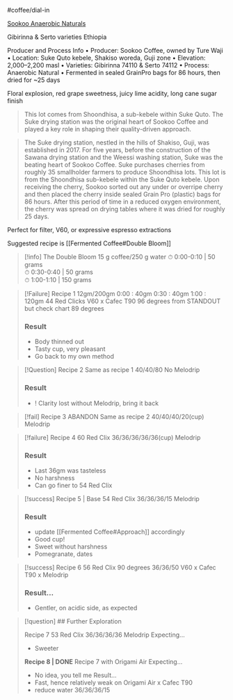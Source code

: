 #coffee/dial-in 

[Sookoo Anaerobic Naturals](https://www.standoutcoffee.com/products/sookoo-anaerobic-natural-gibirinna-serto-varieties-ethiopia)

Gibirinna & Serto varieties
Ethiopia

Producer and Process Info
• Producer: Sookoo Coffee, owned by Ture Waji
• Location: Suke Quto kebele, Shakiso woreda, Guji zone
• Elevation: 2,000–2,200 masl
• Varieties: Gibirinna 74110 & Serto 74112
• Process: Anaerobic Natural
• Fermented in sealed GrainPro bags for 86 hours, then dried for ~25 days

Floral explosion, red grape sweetness, juicy lime acidity, long cane sugar finish

> This lot comes from Shoondhisa, a sub-kebele within Suke Quto. The Suke drying station was the original heart of Sookoo Coffee and played a key role in shaping their quality-driven approach.

> The Suke drying station, nestled in the hills of Shakiso, Guji, was established in 2017. For five years, before the construction of the Sawana drying station and the Weessi washing station, Suke was the beating heart of Sookoo Coffee. Suke purchases cherries from roughly 35 smallholder farmers to produce Shoondhisa lots. This lot is from the Shoondhisa sub-kebele within the Suke Quto kebele. Upon receiving the cherry, Sookoo sorted out any under or overripe cherry and then placed the cherry inside sealed Grain Pro (plastic) bags for 86 hours. After this period of time in a reduced oxygen environment, the cherry was spread on drying tables where it was dried for roughly 25 days.

Perfect for filter, V60, or expressive espresso extractions

Suggested recipe is [[Fermented Coffee#Double Bloom]]
>[!info] The Double Bloom 
>15 g coffee/250 g water
>⏱ 0:00-0:10 | 50 grams  
  ⏱ 0:30-0:40 | 50 grams  
  ⏱ 1:00-1:10 | 150 grams
  

> [!Failure] Recipe 1
> 12gm/200gm
> 0:00 : 40gm
> 0:30 : 40gm
> 1:00 : 120gm
> 44 Red Clicks
> V60 x Cafec T90
> 96 degrees from STANDOUT but check chart
> 89 degrees
> ### Result
> - Body thinned out
> - Tasty cup, very pleasant
> - Go back to my own method
>

> [!Question]
> Recipe 2
> Same as recipe 1
> 40/40/80
> No Melodrip
>  ### Result
> - ! Clarity lost without Melodrip, bring it back

> [!fail] Recipe 3 ABANDON
> Same as recipe 2
> 40/40/40/20(cup)
> Melodrip

> [!failure] Recipe 4
> 60 Red Clix
> 36/36/36/36/36(cup)
> Melodrip
> ### Result
> - Last 36gm was tasteless
> - No harshness
> - Can go finer to 54 Red Clix

> [!success] Recipe 5 | Base
> 54 Red Clix
> 36/36/36/15
> Melodrip
> ### Result
> - update [[Fermented Coffee#Approach]] accordingly
> - Good cup!
> - Sweet without harshness
> - Pomegranate, dates

> [!success] Recipe 6
> 56 Red Clix
> 90 degrees
> 36/36/50
> V60 x Cafec T90 x Melodrip
> ### Result...
> - Gentler, on acidic side, as expected

> [!question] ## Further Exploration 
>  
> Recipe 7
> 53 Red Clix
> 36/36/36/36
> Melodrip
> Expecting...
> - Sweeter
> 
> **Recipe 8 | DONE**
> Recipe 7 with Origami Air
> Expecting...
> - No idea, you tell me
> Result...
> - Fast, hence relatively weak on Origami Air x Cafec T90
> - reduce water 36/36/36/15
